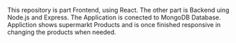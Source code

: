 This repository is part Frontend, using React. 
The other part is Backend uing Node.js and Express.
The Application is conected to MongoDB Database.
Appliction shows supermarkt Products and is once finished responsive in changing the products when needed.